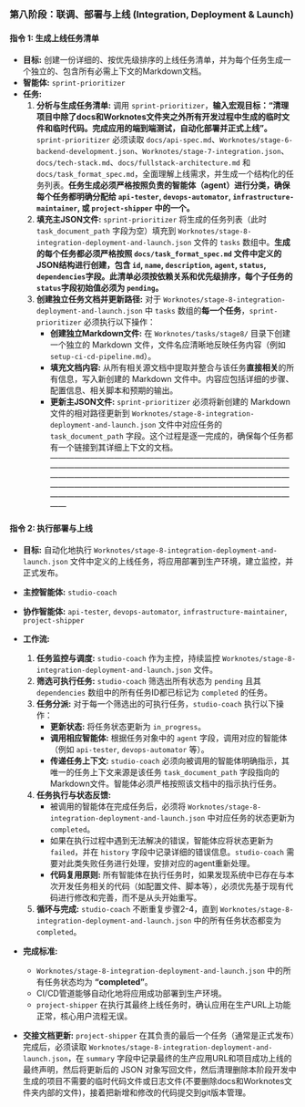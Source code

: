 ### **第八阶段：联调、部署与上线 (Integration, Deployment & Launch)**

#### **指令 1: 生成上线任务清单**

* **目标:** 创建一份详细的、按优先级排序的上线任务清单，并为每个任务生成一个独立的、包含所有必需上下文的Markdown文档。
* **智能体:** `sprint-prioritizer`
* **任务:**
  1. **分析与生成任务清单:** 调用 `sprint-prioritizer`，**输入宏观目标：“清理项目中除了docs和Worknotes文件夹之外所有开发过程中生成的临时文件和临时代码。完成应用的端到端测试，自动化部署并正式上线”。** `sprint-prioritizer` 必须读取 `docs/api-spec.md`、`Worknotes/stage-6-backend-development.json`、`Worknotes/stage-7-integration.json`、`docs/tech-stack.md`、`docs/fullstack-architecture.md` 和 `docs/task_format_spec.md`，全面理解上线需求，并生成一个结构化的任务列表。**任务生成必须严格按照负责的智能体（agent）进行分类，确保每个任务都明确分配给 `api-tester`, `devops-automator`, `infrastructure-maintainer`, 或 `project-shipper` 中的一个。**
  2. **填充主JSON文件:** `sprint-prioritizer` 将生成的任务列表（此时 `task_document_path` 字段为空）填充到 `Worknotes/stage-8-integration-deployment-and-launch.json` 文件的 `tasks` 数组中。**生成的每个任务都必须严格按照 `docs/task_format_spec.md` 文件中定义的JSON结构进行创建，包含 `id`, `name`, `description`, `agent`, `status`, `dependencies`字段。此清单必须按依赖关系和优先级排序，每个子任务的 `status`字段初始值必须为 `pending`。**
  3. **创建独立任务文档并更新路径:** 对于 `Worknotes/stage-8-integration-deployment-and-launch.json` 中 `tasks` 数组的**每一个任务**，`sprint-prioritizer` 必须执行以下操作：
     * **创建独立Markdown文件:** 在 `Worknotes/tasks/stage8/` 目录下创建一个独立的 Markdown 文件，文件名应清晰地反映任务内容（例如 `setup-ci-cd-pipeline.md`）。
     * **填充文档内容:** 从所有相关源文档中提取并整合与该任务**直接相关**的所有信息，写入新创建的 Markdown 文件中。内容应包括详细的步骤、配置信息、相关脚本和预期的输出。
     * **更新主JSON文件:** `sprint-prioritizer` 必须将新创建的 Markdown 文件的相对路径更新到 `Worknotes/stage-8-integration-deployment-and-launch.json` 文件中对应任务的 `task_document_path` 字段。这个过程是逐一完成的，确保每个任务都有一个链接到其详细上下文的文档。
————————————————————————————————————————————————————————————————————————————————————————————————————————————————————————————————————————————————————————
#### **指令 2: 执行部署与上线**

* **目标:** 自动化地执行 `Worknotes/stage-8-integration-deployment-and-launch.json` 文件中定义的上线任务，将应用部署到生产环境，建立监控，并正式发布。
* **主控智能体:** `studio-coach`
* **协作智能体:** `api-tester`, `devops-automator`, `infrastructure-maintainer`, `project-shipper`
* **工作流:**
  1. **任务监控与调度:** `studio-coach` 作为主控，持续监控 `Worknotes/stage-8-integration-deployment-and-launch.json` 文件。
  2. **筛选可执行任务:** `studio-coach` 筛选出所有状态为 `pending` 且其 `dependencies` 数组中的所有任务ID都已标记为 `completed` 的任务。
  3. **任务分派:** 对于每一个筛选出的可执行任务，`studio-coach` 执行以下操作：
     * **更新状态:** 将任务状态更新为 `in_progress`。
     * **调用相应智能体:** 根据任务对象中的 `agent` 字段，调用对应的智能体（例如 `api-tester`, `devops-automator` 等）。
     * **传递任务上下文:** `studio-coach` 必须向被调用的智能体明确指示，其唯一的任务上下文来源是该任务 `task_document_path` 字段指向的Markdown文件。智能体必须严格按照该文档中的指示执行任务。
  4. **任务执行与状态反馈:**
     * 被调用的智能体在完成任务后，必须将 `Worknotes/stage-8-integration-deployment-and-launch.json` 中对应任务的状态更新为 `completed`。
     * 如果在执行过程中遇到无法解决的错误，智能体应将状态更新为 `failed`，并在 `history` 字段中记录详细的错误信息。`studio-coach` 需要对此类失败任务进行处理，安排对应的agent重新处理。
     * **代码复用原则:** 所有智能体在执行任务时，如果发现系统中已存在与本次开发任务相关的代码（如配置文件、脚本等），必须优先基于现有代码进行修改和完善，而不是从头开始重写。
  5. **循环与完成:** `studio-coach` 不断重复步骤2-4，直到 `Worknotes/stage-8-integration-deployment-and-launch.json` 中的所有任务状态都变为 `completed`。

* **完成标准:**
  * `Worknotes/stage-8-integration-deployment-and-launch.json` 中的所有任务状态均为 **“completed”**。
  * CI/CD管道能够自动化地将应用成功部署到生产环境。
  * `project-shipper` 在执行其最终上线任务时，确认应用在生产URL上功能正常，核心用户流程无误。
* **交接文档更新:** `project-shipper` 在其负责的最后一个任务（通常是正式发布）完成后，必须读取 `Worknotes/stage-8-integration-deployment-and-launch.json`，在 `summary` 字段中记录最终的生产应用URL和项目成功上线的最终声明，然后将更新后的 JSON 对象写回文件，然后清理删除本阶段开发中生成的项目不需要的临时代码文件或日志文件(不要删除docs和Worknotes文件夹内部的文件)，接着把新增和修改的代码提交到git版本管理。